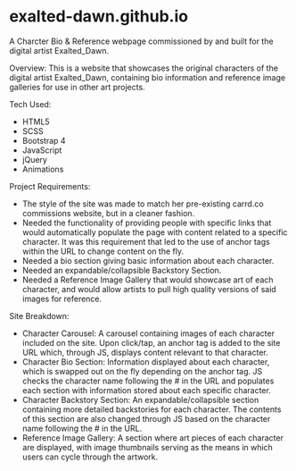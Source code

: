 # exalted-dawn.github.io
A Charcter Bio & Reference webpage commissioned by and built for the digital artist Exalted_Dawn.

Overview:
This is a website that showcases the original characters of the digital artist Exalted_Dawn, containing bio information and reference image galleries for use in other art projects.

Tech Used: 
- HTML5
- SCSS 
- Bootstrap 4 
- JavaScript 
- jQuery
- Animations

Project Requirements:
- The style of the site was made to match her pre-existing carrd.co commissions website, but in a cleaner fashion.
- Needed the functionality of providing people with specific links that would automatically populate the page with content related to a specific character. It was this requirement
that led to the use of anchor tags within the URL to change content on the fly.
- Needed a bio section giving basic information about each character.
- Needed an expandable/collapsible Backstory Section.
- Needed a Reference Image Gallery that would showcase art of each character, and would allow artists to pull high quality versions of said images for reference.

Site Breakdown:
- Character Carousel: A carousel containing images of each character included on the site. Upon click/tap, an anchor tag is added to the site URL which, through JS, displays
content relevant to that character.
- Character Bio Section: Information displayed about each character, which is swapped out on the fly depending on the anchor tag. JS checks the character name following the # in the URL
and populates each section with information stored about each specific character.
- Character Backstory Section: An expandable/collapsible section containing more detailed backstories for each character. The contents of this section are also changed through JS
based on the character name following the # in the URL.
- Reference Image Gallery: A section where art pieces of each character are displayed, with image thumbnails serving as the means in which users can cycle through the artwork.
